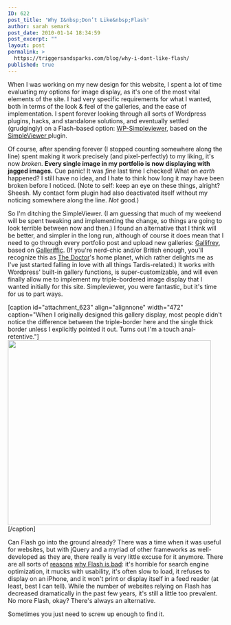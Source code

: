 ```yaml
---
ID: 622
post_title: 'Why I&nbsp;Don’t Like&nbsp;Flash'
author: sarah semark
post_date: 2010-01-14 18:34:59
post_excerpt: ""
layout: post
permalink: >
  https://triggersandsparks.com/blog/why-i-dont-like-flash/
published: true
---
```

When I was working on my new design for this website, I spent a lot of time evaluating my options for image display, as it's one of the most vital elements of the site. I had very specific requirements for what I wanted, both in terms of the look &amp; feel of the galleries, and the ease of implementation. I spent forever looking through all sorts of Wordpress plugins, hacks, and standalone solutions, and eventually settled (grudgingly) on a Flash-based option: <a href="http://wp-simpleviewer.fuggi82.de/">WP-Simpleviewer</a>, based on the <a href="http://www.simpleviewer.net/simpleviewer/">SimpleViewer </a>plugin.

Of course, after spending forever (I stopped counting somewhere along the line) spent making it work precisely (and pixel-perfectly) to my liking, it's now <em>broken</em>. <strong>Every single image in my portfolio is now displaying with jagged images.</strong> Cue panic! It was <em>fine</em> last time I checked! What on <em>earth</em> happened? I still have no idea, and I hate to think how long it may have been broken before I noticed. (Note to self: keep an eye on these things, alright? Sheesh. My contact form plugin had also deactivated itself without my noticing somewhere along the line. <em>Not</em> good.)

So I'm ditching the SimpleViewer. (I am guessing that much of my weekend will be spent tweaking and implementing the change, so things are going to look terrible between now and then.) I found an alternative that I think will be better, and simpler in the long run, although of course it does mean that I need to go through every portfolio post and upload new galleries: <a href="http://www.bin-co.com/blog/2009/07/gallifrey-image-gallery-wordpress-plugin/">Gallifrey</a>, based on <a href="http://www.twospy.com/galleriffic/">Galleriffic</a>. (If you're nerd-chic and/or British enough, you'll recognize this as <a href="http://en.wikipedia.org/wiki/Doctor_Who">The Doctor</a>'s home planet, which rather delights me as I've just started falling in love with all things Tardis-related.) It works with Wordpress' built-in gallery functions, is super-customizable, and will even finally allow me to implement my triple-bordered image display that I wanted initially for this site. Simpleviewer, you were fantastic, but it's time for us to part ways.

<!--more-->

[caption id="attachment_623" align="alignnone" width="472" caption="When I originally designed this gallery display, most people didn&#39;t notice the difference between the triple-border here and the single thick border unless I explicitly pointed it out. Turns out I&#39;m a touch anal-retentive."]<a href="http://www.triggersandsparks.com/wp-content/uploads/2010/01/new-gallery-display.jpg"><img class="size-full wp-image-623    " title="new-gallery-display" src="http://www.triggersandsparks.com/wp-content/uploads/2010/01/new-gallery-display.jpg" alt="" width="472" height="430" /></a>[/caption]


Can Flash go into the ground already? There was a time when it was useful for websites, but with jQuery and a myriad of other frameworks as well-developed as they are, there really is very little excuse for it anymore. There are all sorts of <a href="http://www.designinginteractive.com/design/why-flash-is-mostly-bad/">reasons</a> <a href="http://www.useit.com/alertbox/20001029.html">why Flash is bad</a>: it's horrible for search engine optimization, it mucks with usability, it's often slow to load, it refuses to display on an iPhone, and it won't print or display itself in a feed reader (at least, best I can tell). While the number of websites relying on Flash has decreased dramatically in the past few years, it's still a little too prevalent. No more Flash, okay? There's always an alternative.

Sometimes you just need to screw up enough to find it.